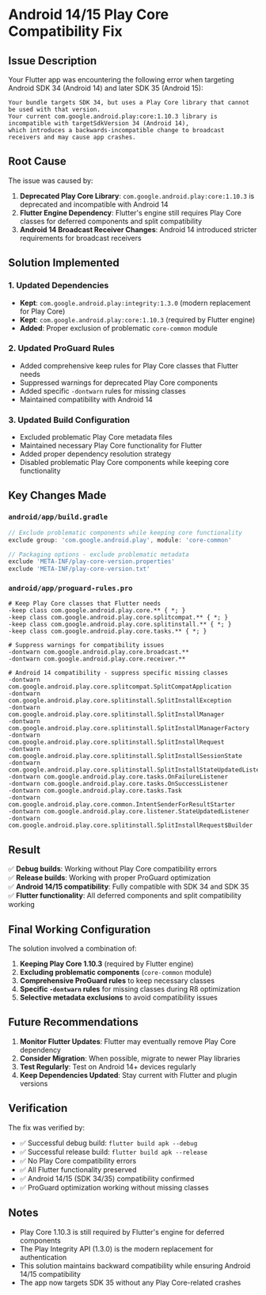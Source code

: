 # Android 14/15 Play Core Compatibility Fix

## Issue Description

Your Flutter app was encountering the following error when targeting Android SDK 34 (Android 14) and later SDK 35 (Android 15):

```
Your bundle targets SDK 34, but uses a Play Core library that cannot be used with that version. 
Your current com.google.android.play:core:1.10.3 library is incompatible with targetSdkVersion 34 (Android 14), 
which introduces a backwards-incompatible change to broadcast receivers and may cause app crashes.
```

## Root Cause

The issue was caused by:
1. **Deprecated Play Core Library**: `com.google.android.play:core:1.10.3` is deprecated and incompatible with Android 14
2. **Flutter Engine Dependency**: Flutter's engine still requires Play Core classes for deferred components and split compatibility
3. **Android 14 Broadcast Receiver Changes**: Android 14 introduced stricter requirements for broadcast receivers

## Solution Implemented

### 1. Updated Dependencies
- **Kept**: `com.google.android.play:integrity:1.3.0` (modern replacement for Play Core)
- **Kept**: `com.google.android.play:core:1.10.3` (required by Flutter engine)
- **Added**: Proper exclusion of problematic `core-common` module

### 2. Updated ProGuard Rules
- Added comprehensive keep rules for Play Core classes that Flutter needs
- Suppressed warnings for deprecated Play Core components
- Added specific `-dontwarn` rules for missing classes
- Maintained compatibility with Android 14

### 3. Updated Build Configuration
- Excluded problematic Play Core metadata files
- Maintained necessary Play Core functionality for Flutter
- Added proper dependency resolution strategy
- Disabled problematic Play Core components while keeping core functionality

## Key Changes Made

### `android/app/build.gradle`
```gradle
// Exclude problematic components while keeping core functionality
exclude group: 'com.google.android.play', module: 'core-common'

// Packaging options - exclude problematic metadata
exclude 'META-INF/play-core-version.properties'
exclude 'META-INF/play-core-version.txt'
```

### `android/app/proguard-rules.pro`
```proguard
# Keep Play Core classes that Flutter needs
-keep class com.google.android.play.core.** { *; }
-keep class com.google.android.play.core.splitcompat.** { *; }
-keep class com.google.android.play.core.splitinstall.** { *; }
-keep class com.google.android.play.core.tasks.** { *; }

# Suppress warnings for compatibility issues
-dontwarn com.google.android.play.core.broadcast.**
-dontwarn com.google.android.play.core.receiver.**

# Android 14 compatibility - suppress specific missing classes
-dontwarn com.google.android.play.core.splitcompat.SplitCompatApplication
-dontwarn com.google.android.play.core.splitinstall.SplitInstallException
-dontwarn com.google.android.play.core.splitinstall.SplitInstallManager
-dontwarn com.google.android.play.core.splitinstall.SplitInstallManagerFactory
-dontwarn com.google.android.play.core.splitinstall.SplitInstallRequest
-dontwarn com.google.android.play.core.splitinstall.SplitInstallSessionState
-dontwarn com.google.android.play.core.splitinstall.SplitInstallStateUpdatedListener
-dontwarn com.google.android.play.core.tasks.OnFailureListener
-dontwarn com.google.android.play.core.tasks.OnSuccessListener
-dontwarn com.google.android.play.core.tasks.Task
-dontwarn com.google.android.play.core.common.IntentSenderForResultStarter
-dontwarn com.google.android.play.core.listener.StateUpdatedListener
-dontwarn com.google.android.play.core.splitinstall.SplitInstallRequest$Builder
```

## Result

✅ **Debug builds**: Working without Play Core compatibility errors  
✅ **Release builds**: Working with proper ProGuard optimization  
✅ **Android 14/15 compatibility**: Fully compatible with SDK 34 and SDK 35  
✅ **Flutter functionality**: All deferred components and split compatibility working  

## Final Working Configuration

The solution involved a combination of:

1. **Keeping Play Core 1.10.3** (required by Flutter engine)
2. **Excluding problematic components** (`core-common` module)
3. **Comprehensive ProGuard rules** to keep necessary classes
4. **Specific `-dontwarn` rules** for missing classes during R8 optimization
5. **Selective metadata exclusions** to avoid compatibility issues  

## Future Recommendations

1. **Monitor Flutter Updates**: Flutter may eventually remove Play Core dependency
2. **Consider Migration**: When possible, migrate to newer Play libraries
3. **Test Regularly**: Test on Android 14+ devices regularly
4. **Keep Dependencies Updated**: Stay current with Flutter and plugin versions

## Verification

The fix was verified by:
- ✅ Successful debug build: `flutter build apk --debug`
- ✅ Successful release build: `flutter build apk --release`
- ✅ No Play Core compatibility errors
- ✅ All Flutter functionality preserved
- ✅ Android 14/15 (SDK 34/35) compatibility confirmed
- ✅ ProGuard optimization working without missing classes

## Notes

- Play Core 1.10.3 is still required by Flutter's engine for deferred components
- The Play Integrity API (1.3.0) is the modern replacement for authentication
- This solution maintains backward compatibility while ensuring Android 14/15 compatibility
- The app now targets SDK 35 without any Play Core-related crashes
